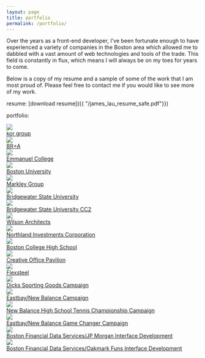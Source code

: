 ```yaml
---
layout: page
title: portfolio
permalink: /portfolio/
---
```


Over the years as a front-end developer, I've been fortunate enough to have experienced a variety of companies in the Boston area which allowed me to dabbled with a vast amount of web technologies and tools of the trade. This field is constantly in flux, which means I will always be on my toes for years to come.

Below is a copy of my resume and a sample of some of the work that I am most proud of. Please feel free to contact me if you would like to see more of my work. 

resume: 
[download resume]({{ "/james_lau_resume_safe.pdf"}})

portfolio:

<main class="page-content" aria-label="Content">
  <div class="wrapper">

  <div class="portfolio-thumb">
    <a href="/portfolio/kor-website/"><img src="/img/thumbs/thumb-kor-homepage.png"></a>
    <div class="portfolio-thumb-link"><a href="/portfolio/kor-website/">kor group</a></div>
  </div>

  <div class="portfolio-thumb">
      <a href="/portfolio/bra-website/"><img src="/img/thumbs/thumb-bra-homepage.png"></a>
      <div class="portfolio-thumb-link"><a href="/portfolio/bra-website/">BR+A</a></div>
    </div>

  <div class="portfolio-thumb">
    <a href="/portfolio/emmanuel-website/"><img src="/img/thumbs/thumb-emmanuel-homepage.png"></a>
    <div class="portfolio-thumb-link"><a href="/portfolio/emmanuel-website/">Emmanuel College</a></div>
  </div>

  <div class="portfolio-thumb">
    <a href="/portfolio/bu-cahpp-website/"><img src="/img/thumbs/thumb-bu-cahpp-homepage.png"></a>
    <div class="portfolio-thumb-link"><a href="/portfolio/bu-cahpp-website/">Boston University</a></div>
  </div>

  <div class="portfolio-thumb">
      <a href="/portfolio/markley-website/"><img src="/img/thumbs/thumb-markley-connectivity.png"></a>
      <div class="portfolio-thumb-link"><a href="/portfolio/markley-website/">Markley Group</a></div>
  </div>

  <div class="portfolio-thumb">
    <a href="/portfolio/bsu-microsite/"><img src="/img/thumbs/thumb-bsu-homepage.png"></a>
    <div class="portfolio-thumb-link"><a href="/portfolio/bsu-microsite/">Bridgewater State University</a></div>
  </div>

  <div class="portfolio-thumb">
    <a href="/portfolio/bsu-cc2-microsite/"><img src="/img/thumbs/thumb-bsu-cc2-page.png"></a>
    <div class="portfolio-thumb-link"><a href="/portfolio/bsu-cc2-microsite/">Bridgewater State University CC2</a></div>
  </div>

  <div class="portfolio-thumb">
    <a href="/portfolio/wilsonarch-website/"><img src="/img/thumbs/thumb-wilsonarch-homepage.png"></a>
    <div class="portfolio-thumb-link"><a href="/portfolio/wilsonarch-website/">Wilson Architects</a></div>
  </div>

  <div class="portfolio-thumb">
    <a href="/portfolio/northland-website/"><img src="/img/thumbs/thumb-northland-homepage.png"></a>
    <div class="portfolio-thumb-link"><a href="/portfolio/northland-website/">Northland Investments Corporation</a></div>
  </div>

  <div class="portfolio-thumb">
    <a href="/portfolio/bchigh-website/"><img src="/img/thumbs/thumb-bchs-homepage.png"></a>
    <div class="portfolio-thumb-link"><a href="/portfolio/bchigh-website/">Boston College High School</a></div>
  </div>

  <div class="portfolio-thumb">
      <a href="/portfolio/cop-website/"><img src="/img/thumbs/thumb-cop-homepage.png"></a>
      <div class="portfolio-thumb-link"><a href="/portfolio/cop-website/">Creative Office Pavilion</a></div>
  </div>

  <div class="portfolio-thumb">
      <a href="/portfolio/flexsteel-website/"><img src="/img/thumbs/thumb-flexsteel-homepage.png"></a>
      <div class="portfolio-thumb-link"><a href="/portfolio/flexsteel-website/">Flexsteel</a></div>
  </div>

  <div class="portfolio-thumb">
      <a href="/portfolio/dsc-campaign-website/"><img src="/img/thumbs/thumb-dsc-homepage.png"></a>
      <div class="portfolio-thumb-link"><a href="/portfolio/dsc-campaign-website/">Dicks Sporting Goods Campaign</a></div>
  </div>

  <div class="portfolio-thumb">
      <a href="/portfolio/eastbay-nb-campaign-website/"><img src="/img/thumbs/thumb-eb-nb-campaign.png"></a>
      <div class="portfolio-thumb-link"><a href="/portfolio/eastbay-nb-campaign-website/">Eastbay/New Balance Campaign</a></div>
  </div>
  
  <div class="portfolio-thumb">
      <a href="/portfolio/newbalance-tennis-campaign-website/"><img src="/img/thumbs/thumb-eb-nb-tennis-campaign.png"></a>
      <div class="portfolio-thumb-link"><a href="/portfolio/newbalance-tennis-campaign-website/">New Balance High School Tennis Championship Campaign</a></div>
  </div>

  <div class="portfolio-thumb">
      <a href="/portfolio/eastbay-nb-gamechanger-campaign-website/"><img src="/img/thumbs/thumb-eb-nb-gc-campaign.png"></a>
      <div class="portfolio-thumb-link"><a href="/portfolio/eastbay-nb-gamechanger-campaign-website/">Eastbay/New Balance Game Changer Campaign</a></div>
  </div>

  <div class="portfolio-thumb">
      <a href="/portfolio/bfds-jpmorgan-website/"><img src="/img/thumbs/thumb-bfds-jpmorgan-page.png"></a>
      <div class="portfolio-thumb-link"><a href="/portfolio/bfds-jpmorgan-website/">Boston Financial Data Services/JP Morgan Interface Development</a></div>
  </div>

  <div class="portfolio-thumb">
      <a href="/portfolio/bfds-oakmark-website/"><img src="/img/thumbs/thumb-bfds-oakmark-page.png"></a>
      <div class="portfolio-thumb-link"><a href="/portfolio/bfds-oakmark-website/">Boston Financial Data Services/Oakmark Funs Interface Development</a></div>
  </div>

  </div>
</main>

